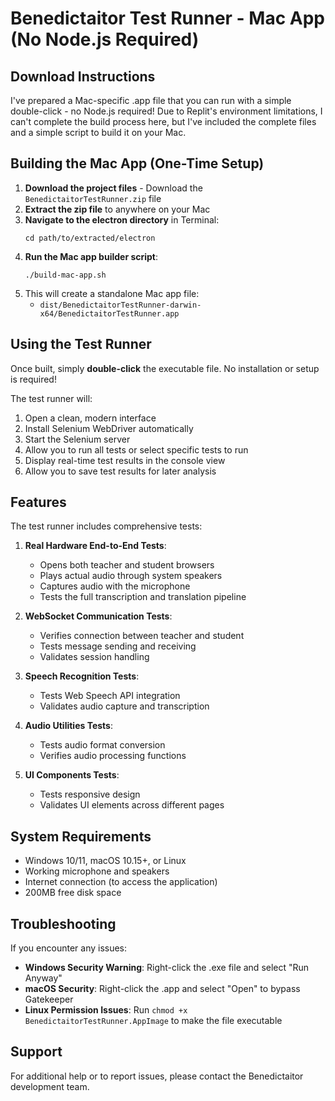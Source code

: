 # Benedictaitor Test Runner - Mac App (No Node.js Required)

## Download Instructions

I've prepared a Mac-specific .app file that you can run with a simple double-click - no Node.js required! Due to Replit's environment limitations, I can't complete the build process here, but I've included the complete files and a simple script to build it on your Mac.

## Building the Mac App (One-Time Setup)

1. **Download the project files** - Download the `BenedictaitorTestRunner.zip` file
2. **Extract the zip file** to anywhere on your Mac
3. **Navigate to the electron directory** in Terminal:
   ```
   cd path/to/extracted/electron
   ```
4. **Run the Mac app builder script**:
   ```
   ./build-mac-app.sh
   ```
5. This will create a standalone Mac app file:
   - `dist/BenedictaitorTestRunner-darwin-x64/BenedictaitorTestRunner.app`

## Using the Test Runner

Once built, simply **double-click** the executable file. No installation or setup is required!

The test runner will:
1. Open a clean, modern interface
2. Install Selenium WebDriver automatically
3. Start the Selenium server
4. Allow you to run all tests or select specific tests to run
5. Display real-time test results in the console view
6. Allow you to save test results for later analysis

## Features

The test runner includes comprehensive tests:

1. **Real Hardware End-to-End Tests**:
   - Opens both teacher and student browsers
   - Plays actual audio through system speakers
   - Captures audio with the microphone
   - Tests the full transcription and translation pipeline

2. **WebSocket Communication Tests**:
   - Verifies connection between teacher and student
   - Tests message sending and receiving
   - Validates session handling

3. **Speech Recognition Tests**:
   - Tests Web Speech API integration
   - Validates audio capture and transcription

4. **Audio Utilities Tests**:
   - Tests audio format conversion
   - Verifies audio processing functions

5. **UI Components Tests**:
   - Tests responsive design
   - Validates UI elements across different pages

## System Requirements

- Windows 10/11, macOS 10.15+, or Linux
- Working microphone and speakers
- Internet connection (to access the application)
- 200MB free disk space

## Troubleshooting

If you encounter any issues:

- **Windows Security Warning**: Right-click the .exe file and select "Run Anyway"
- **macOS Security**: Right-click the .app and select "Open" to bypass Gatekeeper
- **Linux Permission Issues**: Run `chmod +x BenedictaitorTestRunner.AppImage` to make the file executable

## Support

For additional help or to report issues, please contact the Benedictaitor development team.